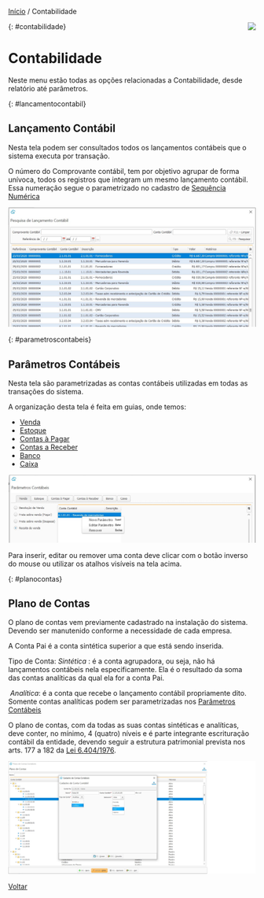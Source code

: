 [Início](index.md) / Contabilidade

<a href="http://docs.continentenuvem.com.br/dicas.html#dicas"><img align="right" src="http://docs.continentenuvem.com.br/images/dicas.png"></a>



{: #contabilidade}

# Contabilidade

Neste menu estão todas as opções relacionadas a Contabilidade, desde relatório até parâmetros.



{: #lancamentocontabil}

## Lançamento Contábil

Nesta tela podem ser consultados todos os lançamentos contábeis que o sistema executa por transação.

O número do Comprovante contábil, tem por objetivo agrupar de forma unívoca, todos os registros que integram um mesmo lançamento contábil. Essa numeração segue o parametrizado no cadastro de [Sequência Numérica](sistema_sequencia_numerica.md)

![](images/contabilidade_lancamento_contabil.jpg)



{: #parametroscontabeis}

## Parâmetros Contábeis 

Nesta tela são parametrizadas as contas contábeis utilizadas em todas as transações do sistema.

A organização desta tela é feita em guias, onde temos:

- [Venda](contabilidade_parametro_contabil.md#venda)
- [Estoque](contabilidade_parametro_contabil.md#estoque)
- [Contas à Pagar](contabilidade_parametro_contabil.md#contaspagar)
- [Contas a Receber](contabilidade_parametro_contabil.md#contasreceber)
- [Banco](contabilidade_parametro_contabil.md#banco)
- [Caixa](contabilidade_parametro_contabil.md#caixa)



![](images/contabilidade_parametro_contabil.jpg)



Para inserir, editar ou remover uma conta deve clicar com o botão inverso do mouse ou utilizar os atalhos  visíveis na tela acima.





{: #planocontas}

## Plano de Contas

O plano de contas vem previamente cadastrado na instalação do sistema. Devendo ser manutenido conforme a necessidade de cada empresa.

A Conta Pai é a conta sintética superior a que está sendo inserida.

Tipo de Conta: *Sintética* : é a conta agrupadora, ou seja, não há lançamentos contábeis nela especificamente. Ela é o resultado da soma das contas analíticas da qual ela for a conta Pai.

​                            *Analítica*: é a conta que recebe o lançamento contábil propriamente dito. Somente contas analíticas podem ser parametrizadas nos [Parâmetros Contábeis](contabilidade.md#parametroscontabeis)

O plano de contas, com da todas as suas contas sintéticas e analíticas, deve conter, no mínimo, 4 (quatro) níveis e é parte integrante escrituração contábil da entidade, devendo seguir a estrutura patrimonial prevista nos arts. 177 a 182 da [Lei 6.404/1976](http://www.normaslegais.com.br/legislacao/contabil/lei6404_1976.htm).



![](images/contabilidade_plano_contas.jpg)





[Voltar](index.md)